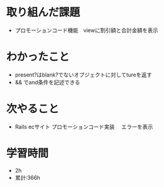# 取り組んだ課題
- プロモーションコード機能　viewに割引額と合計金額を表示
# わかったこと
- present?はblank?でないオブジェクトに対してtureを返す
- && でand条件を記述できる
# 次やること
- Rails ecサイト プロモーションコード実装 　エラーを表示
# 学習時間
- 2h
- 累計:366h
